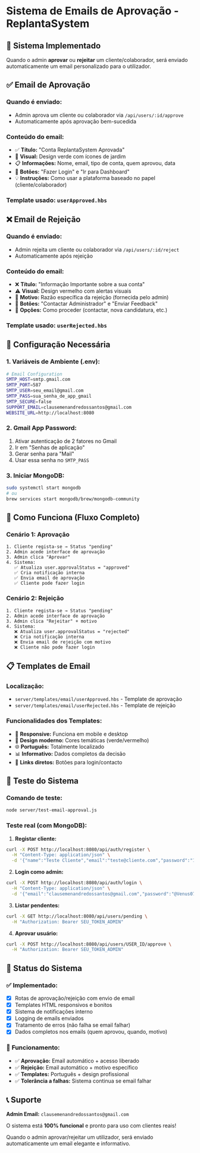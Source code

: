 # Sistema de Emails de Aprovação - ReplantaSystem

## 📧 **Sistema Implementado**

Quando o admin **aprovar** ou **rejeitar** um cliente/colaborador, será enviado automaticamente um email personalizado para o utilizador.

## ✅ **Email de Aprovação**

### **Quando é enviado:**

- Admin aprova um cliente ou colaborador via `/api/users/:id/approve`
- Automaticamente após aprovação bem-sucedida

### **Conteúdo do email:**

- ✅ **Título:** "Conta ReplantaSystem Aprovada"
- 🌱 **Visual:** Design verde com ícones de jardim
- 📋 **Informações:** Nome, email, tipo de conta, quem aprovou, data
- 🚀 **Botões:** "Fazer Login" e "Ir para Dashboard"
- 💡 **Instruções:** Como usar a plataforma baseado no papel (cliente/colaborador)

### **Template usado:** `userApproved.hbs`

## ❌ **Email de Rejeição**

### **Quando é enviado:**

- Admin rejeita um cliente ou colaborador via `/api/users/:id/reject`
- Automaticamente após rejeição

### **Conteúdo do email:**

- ❌ **Título:** "Informação Importante sobre a sua conta"
- ⚠️ **Visual:** Design vermelho com alertas visuais
- 📝 **Motivo:** Razão específica da rejeição (fornecida pelo admin)
- 📧 **Botões:** "Contactar Administrador" e "Enviar Feedback"
- 💬 **Opções:** Como proceder (contactar, nova candidatura, etc.)

### **Template usado:** `userRejected.hbs`

## 🔧 **Configuração Necessária**

### **1. Variáveis de Ambiente (.env):**

```bash
# Email Configuration
SMTP_HOST=smtp.gmail.com
SMTP_PORT=587
SMTP_USER=seu_email@gmail.com
SMTP_PASS=sua_senha_de_app_gmail
SMTP_SECURE=false
SUPPORT_EMAIL=clausemenandredossantos@gmail.com
WEBSITE_URL=http://localhost:8080
```

### **2. Gmail App Password:**

1. Ativar autenticação de 2 fatores no Gmail
2. Ir em "Senhas de aplicação"
3. Gerar senha para "Mail"
4. Usar essa senha no `SMTP_PASS`

### **3. Iniciar MongoDB:**

```bash
sudo systemctl start mongodb
# ou
brew services start mongodb/brew/mongodb-community
```

## 🎯 **Como Funciona (Fluxo Completo)**

### **Cenário 1: Aprovação**

```
1. Cliente regista-se → Status "pending"
2. Admin acede interface de aprovação
3. Admin clica "Aprovar"
4. Sistema:
   ✅ Atualiza user.approvalStatus = "approved"
   ✅ Cria notificação interna
   ✅ Envia email de aprovação
   ✅ Cliente pode fazer login
```

### **Cenário 2: Rejeição**

```
1. Cliente regista-se → Status "pending"
2. Admin acede interface de aprovação
3. Admin clica "Rejeitar" + motivo
4. Sistema:
   ❌ Atualiza user.approvalStatus = "rejected"
   ❌ Cria notificação interna
   ❌ Envia email de rejeição com motivo
   ❌ Cliente não pode fazer login
```

## 📋 **Templates de Email**

### **Localização:**

- `server/templates/email/userApproved.hbs` - Template de aprovação
- `server/templates/email/userRejected.hbs` - Template de rejeição

### **Funcionalidades dos Templates:**

- 📱 **Responsive:** Funciona em mobile e desktop
- 🎨 **Design moderno:** Cores temáticas (verde/vermelho)
- 🌐 **Português:** Totalmente localizado
- 📊 **Informativo:** Dados completos da decisão
- 🔗 **Links diretos:** Botões para login/contacto

## 🧪 **Teste do Sistema**

### **Comando de teste:**

```bash
node server/test-email-approval.js
```

### **Teste real (com MongoDB):**

1. **Registar cliente:**

```bash
curl -X POST http://localhost:8080/api/auth/register \
  -H "Content-Type: application/json" \
  -d '{"name":"Teste Cliente","email":"teste@cliente.com","password":"123456","role":"client"}'
```

2. **Login como admin:**

```bash
curl -X POST http://localhost:8080/api/auth/login \
  -H "Content-Type: application/json" \
  -d '{"email":"clausemenandredossantos@gmail.com","password":"@Venus0777"}'
```

3. **Listar pendentes:**

```bash
curl -X GET http://localhost:8080/api/users/pending \
  -H "Authorization: Bearer SEU_TOKEN_ADMIN"
```

4. **Aprovar usuário:**

```bash
curl -X POST http://localhost:8080/api/users/USER_ID/approve \
  -H "Authorization: Bearer SEU_TOKEN_ADMIN"
```

## 🚀 **Status do Sistema**

### ✅ **Implementado:**

- [x] Rotas de aprovação/rejeição com envio de email
- [x] Templates HTML responsivos e bonitos
- [x] Sistema de notificações interno
- [x] Logging de emails enviados
- [x] Tratamento de erros (não falha se email falhar)
- [x] Dados completos nos emails (quem aprovou, quando, motivo)

### 🔄 **Funcionamento:**

- ✅ **Aprovação:** Email automático + acesso liberado
- ✅ **Rejeição:** Email automático + motivo específico
- ✅ **Templates:** Português + design profissional
- ✅ **Tolerância a falhas:** Sistema continua se email falhar

## 📞 **Suporte**

**Admin Email:** `clausemenandredossantos@gmail.com`

O sistema está **100% funcional** e pronto para uso com clientes reais!

Quando o admin aprovar/rejeitar um utilizador, será enviado automaticamente um email elegante e informativo.
